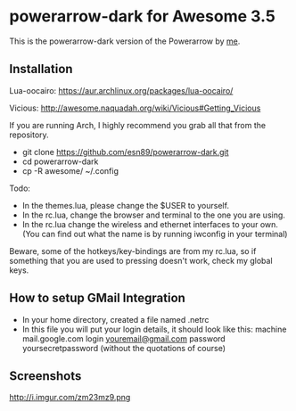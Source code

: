 powerarrow-dark for Awesome 3.5
===============

This is the powerarrow-dark version of the Powerarrow
by [me](https://github.com/esn89/powerarrow).

Installation
------------

Lua-oocairo: https://aur.archlinux.org/packages/lua-oocairo/

Vicious: http://awesome.naquadah.org/wiki/Vicious#Getting_Vicious

If you are running Arch, I highly recommend you grab all that from the repository.

* git clone https://github.com/esn89/powerarrow-dark.git
* cd powerarrow-dark
* cp -R awesome/ ~/.config

Todo:
* In the themes.lua, please change the $USER to yourself.
* In the rc.lua, change the browser and terminal to the one you are using.
* In the rc.lua change the wireless and ethernet interfaces to your own. (You can find out what the name is by running iwconfig in your terminal)

Beware, some of the hotkeys/key-bindings are from my rc.lua, so if something that you are used to pressing doesn't work, check my global keys.

How to setup GMail Integration
------------------------------

* In your home directory, created a file named .netrc
* In this file you will put your login details, it should
look like this: machine mail.google.com login youremail@gmail.com password yoursecretpassword (without the quotations of course)

Screenshots
-----------

http://i.imgur.com/zm23mz9.png


